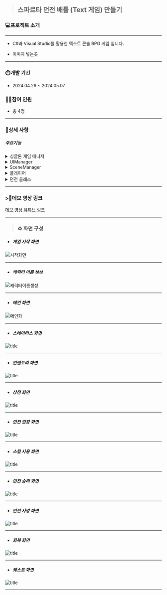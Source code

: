>## 스파르타 던전 배틀 (Text 게임) 만들기 


### 💻프로젝트 소개
---
- C#과 Visual Studio를 활용한 텍스트 콘솔 RPG 게임 입니다.

- 이미지 넣는곳

---
### ⏱️개발 기간
- 2024.04.29 ~ 2024.05.07

### 👯‍♂️참여 인원
- 총 4명

---

### 💯상세 사항

##### *주요기능*


<details><summary> 싱글톤 게임 매니저
</summary>

외부 클래스에서 타클래스에 접근하기 쉽게 구현되었습니다.

<u>ex)Data, UI, Scene, Quest, Player가  GameManager에서 전역 변수로 선언되었습니다.
</u>

[게임 매니저 스크립트 링크](https://github.com/Denba32/Sparta-Dungeon/blob/main/GameManager.cs)   

```
    public sealed class GameManager
    {
        private static GameManager instance = null;
        private static readonly object padLock = new object();

        private bool isLocked = false;
        GameManager()
        {

        }

        public static GameManager Instance
        {
            get
            {
                lock (padLock)
                {
                    if(instance == null)
                    {
                        instance = new GameManager();
                    }
                }
                return instance;
            }
        }
```

</details>


<details><summary> UIManager
</summary>

* UI의 Title 부터 입출력 부분까지를 블록화하여 간편하게 구현하는 클래스 입니다.

* Console.Clear()와 Console.SetPosition, 그리고 For문을 활용하여 다양한 디자인의 UI와 컬러를 출력합니다.

[UIManager 스크립트 링크](https://github.com/Denba32/Sparta-Dungeon/blob/main/UIManager.cs)   

</details>


<details><summary> SceneManager
</summary>



* 콘솔창 화면에 출력되어야 할 모든 내용을 씬 별로 구분하고 이를 각각의 메서드로 구성하고 있는 스크립트입니다.
* UIManager를 적극 활용하여 보다 간편한 Scene을 구성할 수 있습니다.

[씬 매니저 스크립트 링크](https://github.com/Denba32/Sparta-Dungeon/blob/main/SceneManager.cs)   
</details>


<details><summary> 플레이어
</summary>

* 플레이어의 스테이터스 정보를 가지는 [PlayerData]
* 장착중인 무기, 방어구 정보 [Equipment]
* 플레이어의 스킬을 다루는 [SkillController]
* 플레이어가 소지하고 있는  장비를 관리하는 [Inventory]

[플레이어 스크립트 링크](https://github.com/Denba32/Sparta-Dungeon/blob/main/Player.cs)   

</details>



<details><summary> 던전 클래스
</summary>

* 플레이어가 던전에 입장 시, 플레이어의 레벨에 맞게 적을 소환합니다.

* 플레이어와 적 사이 공격에 대한 처리를 도와줍니다.

[던전 스크립트 링크](https://github.com/Denba32/Sparta-Dungeon/blob/main/Dungeon.cs)   

</details>
</details>
</details>

---


### >🧷데모 영상 링크
[데모 영상 유튜브 링크](https://www.youtube.com/watch?v=e-TAc7DStoo)   

---


>### ♻️ 화면 구성

- ##### 게임 시작 화면
![시작화면](https://github.com/Denba32/Sparta-Dungeon/blob/main/Images/%EC%8B%9C%EC%9E%91%ED%99%94%EB%A9%B4.png?raw=true)   

---

- ##### 캐릭터 이름 생성
![캐릭터이름생성](https://github.com/Denba32/Sparta-Dungeon/blob/main/Images/%EC%8B%9C%EC%9E%91%ED%99%94%EB%A9%B4_%EC%9D%B4%EB%A6%84%EC%84%A4%EC%A0%95.png?raw=true)   

---

- ##### 메인 화면
![메인화](https://github.com/Denba32/Sparta-Dungeon/blob/main/Images/%EB%A9%94%EC%9D%B8%EC%94%AC.png?raw=true)   

---

- ##### 스테이터스 화면
![title](https://github.com/Denba32/Sparta-Dungeon/blob/main/Images/%EC%83%81%ED%83%9C%EC%B0%BD.png?raw=true)   

---

 - ##### 인벤토리 화면

![title](https://github.com/Denba32/Sparta-Dungeon/blob/main/Images/%EC%9D%B8%EB%B2%A4%ED%86%A0%EB%A6%AC%EC%B0%BD.png?raw=true)   


---

 - ##### 상점 화면

![title](https://github.com/Denba32/Sparta-Dungeon/blob/main/Images/%EC%83%81%EC%A0%90.png?raw=true)   


---

 - ##### 던전 입장 화면
![title](https://github.com/Denba32/Sparta-Dungeon/blob/main/Images/%EB%8D%98%EC%A0%84%EC%A0%84%ED%88%AC%EC%94%AC.png?raw=true)   


---

 - ##### 스킬 사용 화면
![title](https://github.com/Denba32/Sparta-Dungeon/blob/main/Images/%EC%A0%84%ED%88%AC%EC%8B%9C_%EC%8A%A4%ED%82%AC%EC%82%AC%EC%9A%A9.png?raw=true)   


---

 - ##### 던전 승리 화면
![title](https://github.com/Denba32/Sparta-Dungeon/blob/main/Images/%EC%8A%B9%EB%A6%AC%EC%94%AC.png?raw=true)   


---

 - ##### 던전 사망 화면
![title](https://github.com/Denba32/Sparta-Dungeon/blob/main/Images/%ED%8C%A8%EB%B0%B0%EC%94%AC.png?raw=true)   


---

 - ##### 회복 화면
![title](https://github.com/Denba32/Sparta-Dungeon/blob/main/Images/%ED%9A%8C%EB%B3%B5%EC%94%AC.png?raw=true)   


---


 - ##### 퀘스트 화면
![title](https://github.com/Denba32/Sparta-Dungeon/blob/main/Images/%ED%80%98%EC%8A%A4%ED%8A%B8%EC%94%AC.png?raw=true)   


---






